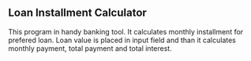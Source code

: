 ## Loan Installment Calculator  
This program in handy banking tool. It calculates monthly installment for prefered loan. Loan value is placed in input field and than it calculates monthly payment, total payment and total interest.


